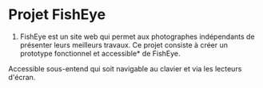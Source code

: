 # Projet FishEye
1. FishEye est un site web qui permet aux photographes indépendants de présenter leurs meilleurs travaux.
Ce projet consiste à créer un prototype fonctionnel et accessible* de FishEye.

Accessible sous-entend qui soit navigable au clavier et via les lecteurs d'écran.
